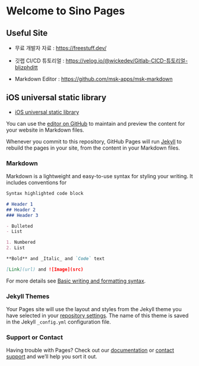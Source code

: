 # Welcome to Sino Pages

## Useful Site

- 무료 개발자 자료 : https://freestuff.dev/

- 깃랩 CI/CD 튜토리얼 : https://velog.io/@wickedev/Gitlab-CICD-튜토리얼-bljzphditt

- Markdown Editor : https://github.com/msk-apps/msk-markdown

## iOS universal static library
- [iOS universal static library](https://m.blog.naver.com/PostView.nhn?isHttpsRedirect=true&blogId=jh_ynwis&logNo=80205409046)

You can use the [editor on GitHub](https://github.com/SinoLee/sinolee.github.io/edit/master/docs/index.md) to maintain and preview the content for your website in Markdown files.

Whenever you commit to this repository, GitHub Pages will run [Jekyll](https://jekyllrb.com/) to rebuild the pages in your site, from the content in your Markdown files.

### Markdown

Markdown is a lightweight and easy-to-use syntax for styling your writing. It includes conventions for

```markdown
Syntax highlighted code block

# Header 1
## Header 2
### Header 3

- Bulleted
- List

1. Numbered
2. List

**Bold** and _Italic_ and `Code` text

[Link](url) and ![Image](src)
```

For more details see [Basic writing and formatting syntax](https://docs.github.com/en/github/writing-on-github/getting-started-with-writing-and-formatting-on-github/basic-writing-and-formatting-syntax).

### Jekyll Themes

Your Pages site will use the layout and styles from the Jekyll theme you have selected in your [repository settings](https://github.com/SinoLee/sinolee.github.io/settings/pages). The name of this theme is saved in the Jekyll `_config.yml` configuration file.

### Support or Contact

Having trouble with Pages? Check out our [documentation](https://docs.github.com/categories/github-pages-basics/) or [contact support](https://support.github.com/contact) and we’ll help you sort it out.
